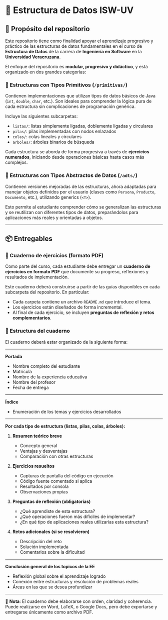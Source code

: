 # 📘 Estructura de Datos ISW-UV

## 🎯 Propósito del repositorio

Este repositorio tiene como finalidad apoyar el aprendizaje progresivo y práctico de las estructuras de datos fundamentales en el curso de **Estructura de Datos** de la carrera de **Ingeniería en Software** en la **Universidad Veracruzana**.

El enfoque del repositorio es **modular, progresivo y didáctico**, y está organizado en dos grandes categorías:

### 🔹 Estructuras con Tipos Primitivos (`/primitivas/`)

Contienen implementaciones que utilizan tipos de datos básicos de Java (`int`, `double`, `char`, etc.). Son ideales para comprender la lógica pura de cada estructura sin complicaciones de programación genérica.

Incluye las siguientes subcarpetas:

* `listas/`: listas simplemente ligadas, doblemente ligadas y circulares
* `pilas/`: pilas implementadas con nodos enlazados
* `colas/`: colas lineales y circulares
* `arboles/`: árboles binarios de búsqueda

Cada estructura se aborda de forma progresiva a través de **ejercicios numerados**, iniciando desde operaciones básicas hasta casos más complejos.

### 🔹 Estructuras con Tipos Abstractos de Datos (`/adts/`)

Contienen versiones mejoradas de las estructuras, ahora adaptadas para manejar objetos definidos por el usuario (clases como `Persona`, `Producto`, `Documento`, etc.), utilizando generics (`<T>`).

Esto permite al estudiante comprender cómo se generalizan las estructuras y se reutilizan con diferentes tipos de datos, preparándolos para aplicaciones más reales y orientadas a objetos.

---

## 📦 Entregables

### 📘 Cuaderno de ejercicios (formato PDF)

Como parte del curso, cada estudiante debe entregar un **cuaderno de ejercicios en formato PDF** que documente su progreso, reflexiones y resultados de implementación.

Este cuaderno deberá construirse a partir de las guías disponibles en cada subcarpeta del repositorio. En particular:

* Cada carpeta contiene un archivo `README.md` que introduce el tema.
* Los ejercicios están diseñados de forma incremental.
* Al final de cada ejercicio, se incluyen **preguntas de reflexión y retos complementarios**.

### 📑 Estructura del cuaderno

El cuaderno deberá estar organizado de la siguiente forma:

---

**Portada**

* Nombre completo del estudiante
* Matrícula
* Nombre de la experiencia educativa
* Nombre del profesor
* Fecha de entrega

---

**Índice**

* Enumeración de los temas y ejercicios desarrollados

---

**Por cada tipo de estructura (listas, pilas, colas, árboles):**

1. **Resumen teórico breve**

    * Concepto general
    * Ventajas y desventajas
    * Comparación con otras estructuras

2. **Ejercicios resueltos**

    * Capturas de pantalla del código en ejecución
    * Código fuente comentado si aplica
    * Resultados por consola
    * Observaciones propias

3. **Preguntas de reflexión (obligatorias)**

    * ¿Qué aprendiste de esta estructura?
    * ¿Qué operaciones fueron más difíciles de implementar?
    * ¿En qué tipo de aplicaciones reales utilizarías esta estructura?

4. **Retos adicionales (si se resolvieron)**

    * Descripción del reto
    * Solución implementada
    * Comentarios sobre la dificultad

---

**Conclusión general de los topicos de la EE**

* Reflexión global sobre el aprendizaje logrado
* Conexión entre estructuras y resolución de problemas reales
* Áreas en las que se desea profundizar

---

📌 **Nota**: El cuaderno debe elaborarse con orden, claridad y coherencia. Puede realizarse en Word, LaTeX, o Google Docs, pero debe exportarse y entregarse únicamente como archivo PDF.

